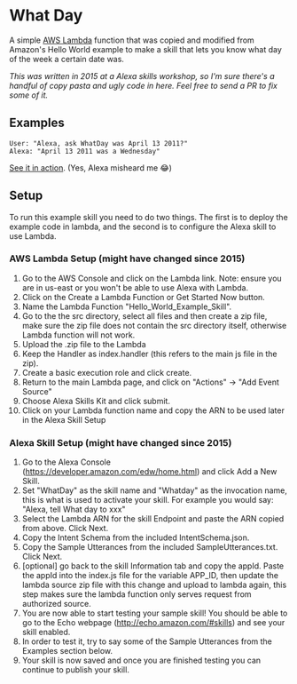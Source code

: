 # What Day
A simple [AWS Lambda](http://aws.amazon.com/lambda) function that was copied and modified from Amazon's Hello World example to make a skill that lets you know what day of the week a certain date was.

_This was written in 2015 at a Alexa skills workshop, so I'm sure there's a handful of copy pasta and ugly code in here. Feel free to send a PR to fix some of it._

## Examples
    User: "Alexa, ask WhatDay was April 13 2011?"
    Alexa: "April 13 2011 was a Wednesday"

[See it in action](https://www.instagram.com/p/6qMDCivrFK/). (Yes, Alexa misheard me 😂)

## Setup
To run this example skill you need to do two things. The first is to deploy the example code in lambda, and the second is to configure the Alexa skill to use Lambda.

### AWS Lambda Setup (might have changed since 2015)
1. Go to the AWS Console and click on the Lambda link. Note: ensure you are in us-east or you won't be able to use Alexa with Lambda.
2. Click on the Create a Lambda Function or Get Started Now button.
3. Name the Lambda Function "Hello_World_Example_Skill".
4. Go to the the src directory, select all files and then create a zip file, make sure the zip file does not contain the src directory itself, otherwise Lambda function will not work.
5. Upload the .zip file to the Lambda
6. Keep the Handler as index.handler (this refers to the main js file in the zip).
7. Create a basic execution role and click create.
8. Return to the main Lambda page, and click on "Actions" -> "Add Event Source"
9. Choose Alexa Skills Kit and click submit.
10. Click on your Lambda function name and copy the ARN to be used later in the Alexa Skill Setup

### Alexa Skill Setup (might have changed since 2015)
1. Go to the Alexa Console (https://developer.amazon.com/edw/home.html) and click Add a New Skill.
2. Set "WhatDay" as the skill name and "Whatday" as the invocation name, this is what is used to activate your skill. For example you would say: "Alexa, tell What day to xxx"
3. Select the Lambda ARN for the skill Endpoint and paste the ARN copied from above. Click Next.
4. Copy the Intent Schema from the included IntentSchema.json.
5. Copy the Sample Utterances from the included SampleUtterances.txt. Click Next.
6. [optional] go back to the skill Information tab and copy the appId. Paste the appId into the index.js file for the variable APP_ID,
   then update the lambda source zip file with this change and upload to lambda again, this step makes sure the lambda function only serves request from authorized source.
7. You are now able to start testing your sample skill! You should be able to go to the Echo webpage (http://echo.amazon.com/#skills) and see your skill enabled.
8. In order to test it, try to say some of the Sample Utterances from the Examples section below.
9. Your skill is now saved and once you are finished testing you can continue to publish your skill.
